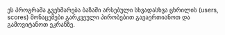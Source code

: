 ეს პროგრამა გვეხმარება ბაზაში არსებული სხვადასხვა ცხრილის (users, scores) მონაცემები გარკვეული პირობებით გავაერთიანოთ და გამოვიტანოთ ეკრანზე. 
